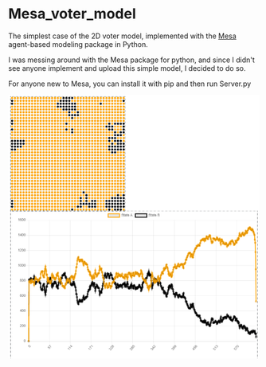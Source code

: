 # Mesa_voter_model
The simplest case of the 2D voter model, implemented with the [Mesa](https://mesa.readthedocs.io/en/stable/index.html#) agent-based modeling package in Python.

I was messing around with the Mesa package for python, and since I didn't see anyone implement and upload this simple model, I decided to do so.

For anyone new to Mesa, you can install it with pip and then run Server.py

![Voter Model](https://github.com/NicolasAmado/Mesa_voter_model/blob/4bd6548fc2dcd1591b324890be11f6c402d1ec15/image_for_readme.png)
